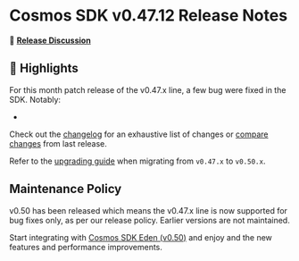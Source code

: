 # Cosmos SDK v0.47.12 Release Notes

💬 [**Release Discussion**](https://github.com/orgs/cosmos/discussions/6)

## 🚀 Highlights

For this month patch release of the v0.47.x line, a few bug were fixed in the SDK.
Notably:

* 

Check out the [changelog](https://github.com/cosmos/cosmos-sdk/blob/v0.47.12/CHANGELOG.md) for an exhaustive list of changes or [compare changes](https://github.com/cosmos/cosmos-sdk/compare/v0.47.11...v0.47.12) from last release.

Refer to the [upgrading guide](https://github.com/cosmos/cosmos-sdk/blob/release/v0.50.x/UPGRADING.md) when migrating from `v0.47.x` to `v0.50.x`.

## Maintenance Policy

v0.50 has been released which means the v0.47.x line is now supported for bug fixes only, as per our release policy. Earlier versions are not maintained.  

Start integrating with [Cosmos SDK Eden (v0.50)](https://github.com/cosmos/cosmos-sdk/releases/tag/v0.50.7) and enjoy and the new features and performance improvements.
